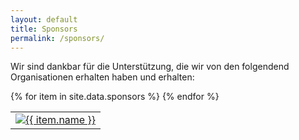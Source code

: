 ```yaml
---
layout: default
title: Sponsors
permalink: /sponsors/
---
```

Wir sind dankbar für die Unterstützung, die wir von den folgendend Organisationen erhalten haben und erhalten:
<table>
    {% for item in site.data.sponsors %}
        <tr>
            <td><a href="{{ item.link }}"><img src="{{ item.logo }}" alt="{{ item.name }}" title="{{ item.name }}"></a> </td>
        </tr>
    {% endfor %}
</table>